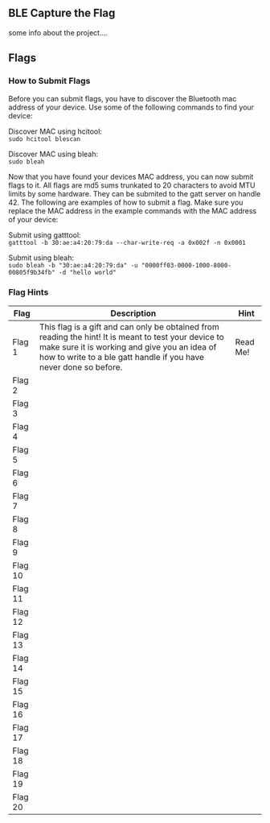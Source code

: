 ## BLE Capture the Flag
some info about the project....

## Flags

### How to Submit Flags

Before you can submit flags, you have to discover the Bluetooth mac address of your device.  Use some of the following commands to find your device:

Discover MAC using hcitool:   
```` sudo hcitool blescan ````

Discover MAC using bleah:   
```` sudo bleah ````

Now that you have found your devices MAC address, you can now submit flags to it.  All flags are md5 sums trunkated to 20 characters to avoid MTU limits by some hardware.  They can be submited to the gatt server on handle 42.  The following are examples of how to submit a flag.  Make sure you replace the MAC address in the example commands with the MAC address of your device:   

Submit using gatttool:  
```` gatttool -b 30:ae:a4:20:79:da --char-write-req -a 0x002f -n 0x0001 ````

Submit using bleah:  
```` sudo bleah -b "30:ae:a4:20:79:da" -u "0000ff03-0000-1000-8000-00805f9b34fb" -d "hello world" ````

### Flag Hints
| Flag | Description | Hint |
| ------- | ----------------------------- | ------- |
| Flag 1 | This flag is a gift and can only be obtained from reading the hint!  It is meant to test your device to make sure it is working and give you an idea of how to write to a ble gatt handle if you have never done so before. | Read Me! |
| Flag 2 | | |
| Flag 3 | | |
| Flag 4 | | |
| Flag 5 | | |
| Flag 6 | | |
| Flag 7 | | |
| Flag 8 | | |
| Flag 9 | | |
| Flag 10 | | |
| Flag 11 | | |
| Flag 12 | | |
| Flag 13 | | |
| Flag 14 | | |
| Flag 15 | | |
| Flag 16 | | |
| Flag 17 | | |
| Flag 18 | | |
| Flag 19 | | |
| Flag 20 | | |
